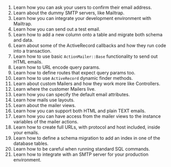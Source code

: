 1. Learn how you can ask your users to confirm their email address.
1. Learn about the dummy SMTP servers, like Mailtrap.
1. Learn how you can integrate your development environment with Mailtrap.
1. Learn how you can send out a test email.
1. Learn how to add a new column onto a table and migrate both schema and data.
1. Learn about some of the ActiveRecord callbacks and how they run code into a transaction.
1. Learn how to use basic `ActionMailer::Base` functionality to send out HTML emails.
1. Learn how to URL encode query params.
1. Learn how to define routes that expect query params too.
1. Learn how to use `ActiveRecord` dynamic finder methods.
1. Learn about custom Mailers and how they work more like Controllers.
1. Learn where the customer Mailers live.
1. Learn how you can specify the default email attributes.
1. Learn how mails use layouts.
1. Learn about the mailer views.
1. Learn how you can support both HTML and plain TEXT emails.
1. Learn how you can have access from the mailer views to the instance variables of the mailer actions.
1. Learn how to create full URLs, with protocol and host included, inside your emails.
1. Learn how to define a schema migration to add an index in one of the database tables.
1. Learn how to be careful when running standard SQL commands.
1. Learn how to integrate with an SMTP server for your production environment.
